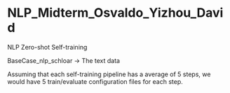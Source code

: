 # NLP_Midterm_Osvaldo_Yizhou_David
NLP Zero-shot Self-training


BaseCase_nlp_schloar -> The text data

Assuming that each self-training pipeline has a average of 5 steps, we would have 5 train/evaluate configuration files for each step.
